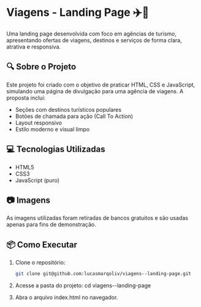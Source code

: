# Viagens - Landing Page ✈️🌴

Uma landing page desenvolvida com foco em agências de turismo, apresentando ofertas de viagens, destinos e serviços de forma clara, atrativa e responsiva.

## 🔍 Sobre o Projeto

Este projeto foi criado com o objetivo de praticar HTML, CSS e JavaScript, simulando uma página de divulgação para uma agência de viagens. A proposta inclui:

- Seções com destinos turísticos populares  
- Botões de chamada para ação (Call To Action)  
- Layout responsivo  
- Estilo moderno e visual limpo  

## 💻 Tecnologias Utilizadas

- HTML5  
- CSS3  
- JavaScript (puro)  

## 📷 Imagens

As imagens utilizadas foram retiradas de bancos gratuitos e são usadas apenas para fins de demonstração.

## 📦 Como Executar

1. Clone o repositório:
   ```bash
   git clone git@github.com:lucasmarqoliv/viagens--landing-page.git

2. Acesse a pasta do projeto:
    cd viagens--landing-page

3. Abra o arquivo index.html no navegador.
